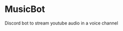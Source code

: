 # MusicBot
Discord bot to stream youtube audio in a voice channel

<!-- BADGIE TIME -->
<!-- END BADGIE TIME -->
